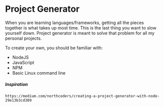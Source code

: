 # Project Generator

When you are learning languages/frameworks, getting all the pieces together is what takes up most time. This is the last thing you want to slow yourself down. Project generator is meant to solve that problem for all my personal projects.

To create your own, you should be familiar with:

* NodeJS
* JavaScript
* NPM
* Basic Linux command line



##### Inspiration

```
https://medium.com/northcoders/creating-a-project-generator-with-node-29e13b3cd309
```



